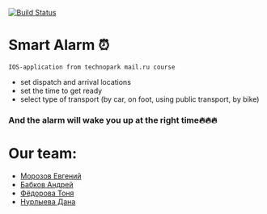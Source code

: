 [![Build Status](https://travis-ci.org/Andreynnt/IOS-mlcourse.svg?branch=mvp)](https://travis-ci.org/Andreynnt/IOS-mlcourse)
# Smart Alarm ⏰
 ```IOS-application from technopark mail.ru course```

- set dispatch and arrival locations
- set the time to get ready
- select type of transport (by car, on foot, using public transport, by bike)

### And the alarm will wake you up at the right time🔥🔥🔥

<h1> Our team: </h1>
<ul>
  <li><a href = "https://github.com/eugenmorozov">Морозов Евгений</a></li>
  <li><a href = "https://github.com/Andreynnt">Бабков Андрей</a></li>
  <li><a href = "https://github.com/tonyafedorova">Фёдорова Тоня</a></li>
  <li><a href = "https://github.com/DanaPiff">Нурлыева Дана</a></li>
</ul>
  
